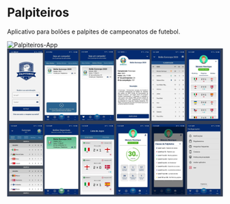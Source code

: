 # Palpiteiros
Aplicativo para bolões e palpites de campeonatos de futebol.

![Palpiteiros-App](https://github.com/moizez/Palpiteiros-App/raw/master/img/preview.jpg)
![Palpiteiros-Preview](https://github.com/moizez/Palpiteiros-App/blob/main/preview.jpg?raw=true)

